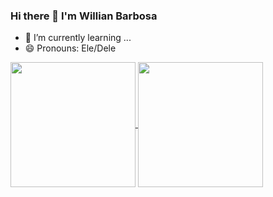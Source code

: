 ### Hi there 👋 I'm Willian Barbosa

- 🌱 I’m currently learning ...
- 😄 Pronouns: Ele/Dele

<a href="https://github.com/WillBarbo">
  <img height=200 align="center" src="https://github-readme-stats.vercel.app/api?username=WillBarbo&show_icons=true&theme=radical" />
</a>
<a href="https://github.com/WillBarbo">
  <img height=200 align="center" src="https://github-readme-stats.vercel.app/api/top-langs?username=WillBarbo&layout=compact&langs_count=8&card_width=320&show_icons=true&theme=radical" />
</a>
